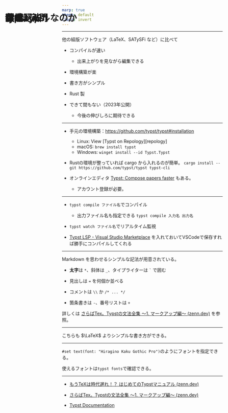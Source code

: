 ```yaml
---
marp: true
theme: default
class: invert
---
```

<style>
section {
  background:linear-gradient(to right, #2c4560, #23453b);
}
h1{
    position: absolute;
    left: 50px; top: 50px;
}
</style>

# typst 入門

---

# なぜ typst なのか


他の組版ソフトウェア（LaTeX、SATySFi など）に比べて

- コンパイルが速い
  - 出来上がりを見ながら編集できる

- 環境構築が楽

- 書き方がシンプル

- Rust 製

- できて間もない（2023年公開）
  - 今後の伸びしろに期待できる

---

# 環境

- 手元の環境構築：https://github.com/typst/typst#installation
  - Linux: View [Typst on Repology][repology]
  - macOS: `brew install typst`
  - Windows: `winget install --id Typst.Typst`

- Rustの環境が整っていれば cargo から入れるのが簡単。
`cargo install --git https://github.com/typst/typst typst-cli`

- オンラインエディタ [Typst: Compose papers faster](https://typst.app/) もある。
  - アカウント登録が必要。

---

# コンパイル

- `typst compile ファイル名`でコンパイル
  - 出力ファイル名も指定できる `typst compile 入力名 出力名`

- `typst watch ファイル名`でリアルタイム監視

- [Typst LSP - Visual Studio Marketplace](https://marketplace.visualstudio.com/items?itemName=nvarner.typst-lsp) を入れておいてVSCodeで保存すれば勝手にコンパイルしてくれる

---

# 主な記法

Markdown を思わせるシンプルな記法が用意されている。

- **太字**は `*`、斜体は `_`、タイプライターは `` ` `` で囲む

- 見出しは `=` を何個か並べる

- コメントは `\\` か `/* ... */`

- 箇条書きは `-`、番号リストは `+`

詳しくは [さらばTex。Typstの文法全集 〜1. マークアップ編〜 (zenn.dev)](https://zenn.dev/yuhi_ut/articles/how2write-typst1#%E6%96%87%E5%AD%97%E4%BF%AE%E9%A3%BE%E4%B8%80%E8%A6%A7) を参照。

---

# 数式

こちらも $\LaTeX$ よりシンプルな書き方ができる。

---

# フォント

`#set text(font: "Hiragino Kaku Gothic Pro")`のようにフォントを指定できる。

使えるフォントは`typst fonts`で確認できる。

---


# 参考

- [もうTeXは時代遅れ！？ はじめてのTypstマニュアル (zenn.dev)](https://zenn.dev/yuhi_ut/articles/how2start-typst)

- [さらばTex。Typstの文法全集 〜1. マークアップ編〜 (zenn.dev)](https://zenn.dev/yuhi_ut/articles/how2write-typst1)

- [Typst Documentation](https://typst.app/docs)